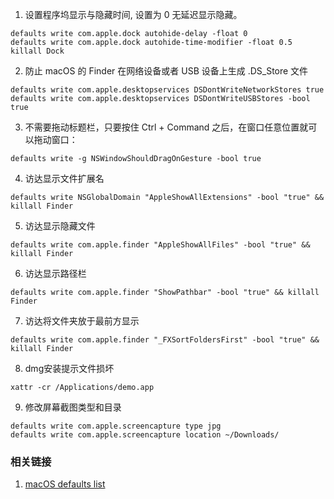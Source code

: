
1. 设置程序坞显示与隐藏时间, 设置为 0 无延迟显示隐藏。
```
defaults write com.apple.dock autohide-delay -float 0
defaults write com.apple.dock autohide-time-modifier -float 0.5
killall Dock
```

2. 防止 macOS 的 Finder 在网络设备或者 USB 设备上生成 .DS_Store 文件
```
defaults write com.apple.desktopservices DSDontWriteNetworkStores true
defaults write com.apple.desktopservices DSDontWriteUSBStores -bool true
```
3. 不需要拖动标题栏，只要按住 Ctrl + Command 之后，在窗口任意位置就可以拖动窗口：
```
defaults write -g NSWindowShouldDragOnGesture -bool true
```
4. 访达显示文件扩展名
```
defaults write NSGlobalDomain "AppleShowAllExtensions" -bool "true" && killall Finder
```
5. 访达显示隐藏文件
```
defaults write com.apple.finder "AppleShowAllFiles" -bool "true" && killall Finder
```
6. 访达显示路径栏
```
defaults write com.apple.finder "ShowPathbar" -bool "true" && killall Finder
```
7. 访达将文件夹放于最前方显示
```
defaults write com.apple.finder "_FXSortFoldersFirst" -bool "true" && killall Finder
```
8. dmg安装提示文件损坏
```
xattr -cr /Applications/demo.app
```
9. 修改屏幕截图类型和目录
```
defaults write com.apple.screencapture type jpg
defaults write com.apple.screencapture location ~/Downloads/
```
### 相关链接
1. [macOS defaults list](https://macos-defaults.com/)